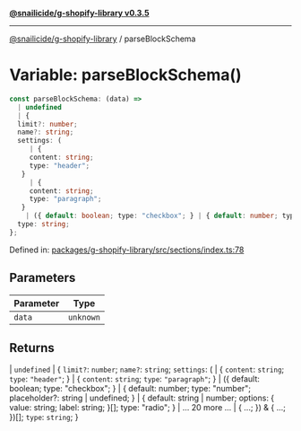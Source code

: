 [**@snailicide/g-shopify-library v0.3.5**](../README.md)

---

[@snailicide/g-shopify-library](../README.md) / parseBlockSchema

# Variable: parseBlockSchema()

```ts
const parseBlockSchema: (data) =>
  | undefined
  | {
  limit?: number;
  name?: string;
  settings: (
     | {
     content: string;
     type: "header";
   }
     | {
     content: string;
     type: "paragraph";
   }
    | ({ default: boolean; type: "checkbox"; } | { default: number; type: "number"; placeholder?: string | undefined; } | { default: string | number; options: { value: string; label: string; }[]; type: "radio"; } | ... 20 more ... | { ...; }) & { ...; })[];
  type: string;
};
```

Defined in:
[packages/g-shopify-library/src/sections/index.ts:78](https://github.com/gbtunney/snailicide-monorepo/blob/master/packages/g-shopify-library/src/sections/index.ts#L78)

## Parameters

| Parameter | Type      |
| --------- | --------- |
| `data`    | `unknown` |

## Returns

| `undefined` | { `limit?`: `number`; `name?`: `string`; `settings`: ( | {
`content`: `string`; `type`: `"header"`; } | { `content`: `string`; `type`:
`"paragraph"`; } | ({ default: boolean; type: "checkbox"; } | { default: number;
type: "number"; placeholder?: string | undefined; } | { default: string |
number; options: { value: string; label: string; }\[]; type: "radio"; } | ... 20
more ... | { ...; }) & { ...; })\[]; `type`: `string`; }
